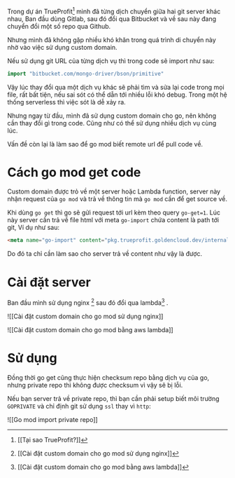 Trong dự án TrueProfit[^1] mình đã từng dịch chuyển giữa hai git server khác nhau, Ban đầu dùng Gitlab, sau đó đổi qua Bitbucket và về sau này đang chuyển đổi một số repo qua Github.

Nhưng mình đã không gặp nhiều khó khăn trong quá trình di chuyển này nhờ vào việc sử dụng custom domain.

Nếu sử dụng git URL của từng dịch vụ thì trong code sẽ import như sau:

```go
import "bitbucket.com/mongo-driver/bson/primitive"
```

Vậy lúc thay đổi qua một dịch vụ khác sẽ phải tìm và sửa lại code trong mọi file, rất bất tiện, nếu sai sót có thể dẫn tới nhiều lỗi khó debug. Trong một hệ thống serverless thì việc sót là dễ xảy ra.



Nhưng ngay từ đầu, mình đã sử dụng custom domain cho go, nên không cần thay đổi gì trong code. Cũng như có thể sử dụng nhiều dịch vụ cùng lúc.

Vấn đề còn lại là làm sao để go mod biết remote url để pull code về.

# Cách go mod get code

Custom domain được trỏ về một server hoặc Lambda function, server này nhận request của `go mod` và trả về thông tin mà `go mod` cần để get source về.

Khi dùng `go get` thì go sẽ gửi request tới url kèm theo query `go-get=1`. Lúc này server cần trả về file html với meta `go-import` chứa content là path tới git, Ví dụ như sau:

```html
<meta name="go-import" content="pkg.trueprofit.goldencloud.dev/internalfns git https://bitbucket.org/trueprofit/internalfns.git">
```

Do đó ta chỉ cần làm sao cho server trả về content như vậy là được.

# Cài đặt server

Ban đầu mình sử dụng nginx [^2] sau đó đổi qua lambda[^3] .

![[Cài đặt custom domain cho go mod sử dụng nginx]]

![[Cài đặt custom domain cho go mod bằng aws lambda]]

# Sử dụng

Đồng thời  go get cũng thực hiện checksum repo bằng dịch vụ của go, nhưng private repo thì không được checksum vì vậy sẽ bị lỗi.

Nếu bạn server trả về private repo, thì bạn cần phải setup biết môi trường `GOPRIVATE` và chỉ định git sử dụng `ssl` thay vì `http`:

![[Go mod import private repo]]

[^1]: [[Tại sao TrueProfit?]]
[^2]: [[Cài đặt custom domain cho go mod sử dụng nginx]]
[^3]: [[Cài đặt custom domain cho go mod bằng aws lambda]]